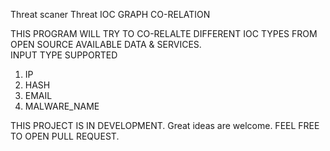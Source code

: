 Threat scaner 
Threat IOC GRAPH CO-RELATION 

THIS PROGRAM WILL TRY TO CO-RELALTE DIFFERENT IOC TYPES FROM OPEN SOURCE AVAILABLE DATA & SERVICES.  
INPUT TYPE SUPPORTED 
1. IP
2. HASH
3. EMAIL
4. MALWARE_NAME

THIS PROJECT IS IN DEVELOPMENT.
Great ideas are welcome. 
FEEL FREE TO OPEN PULL REQUEST. 
